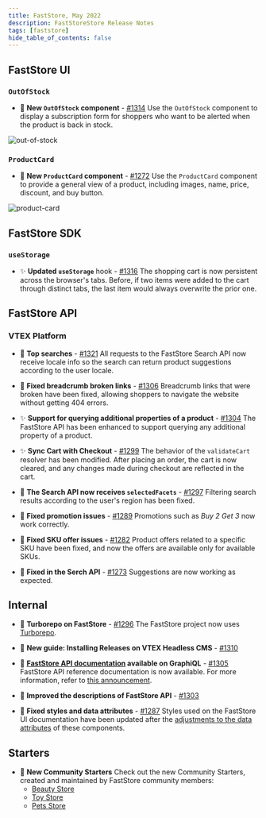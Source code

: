 ```yaml
---
title: FastStore, May 2022
description: FastStoreStore Release Notes 
tags: [faststore]
hide_table_of_contents: false
---
```


## FastStore UI

### `OutOfStock`
- <span role="img" aria-label="chores">🎉</span> **New `OutOfStock` component** - [#1314](https://github.com/vtex/faststore/pull/1314) 
Use the `OutOfStock` component to display a subscription form for shoppers who want to be alerted when the product is back in stock.

![out-of-stock](https://user-images.githubusercontent.com/51174217/169893136-8834db12-af0b-4b64-9365-cce67368c094.png)

### `ProductCard`
- <span role="img" aria-label="chores">🎉</span> **New `ProductCard` component** - [#1272](https://github.com/vtex/faststore/pull/1272) 
Use the `ProductCard` component to provide a general view of a product, including images, name, price, discount, and buy button.

![product-card](https://user-images.githubusercontent.com/3356699/167171222-01edef9e-fe53-4910-ac41-7fd5329fcdfd.png)

## FastStore SDK
### `useStorage`
- <span role="img" aria-label="Enhancement">✨</span> **Updated `useStorage`** hook - [#1316](https://github.com/vtex/faststore/pull/1316)
The shopping cart is now persistent across the browser's tabs. Before, if two items were added to the cart through distinct tabs, the last item would always overwrite the prior one.

## FastStore API
### VTEX Platform

- <span role="img" aria-label="bug fix">🐛</span> **Top searches** - [#1321](https://github.com/vtex/faststore/pull/1321)
All requests to the FastStore Search API now receive locale info so the search can return product suggestions according to the user locale.

- <span role="img" aria-label="bug fix">🐛</span> **Fixed breadcrumb broken links** - [#1306](https://github.com/vtex/faststore/pull/1306)
Breadcrumb links that were broken have been fixed, allowing shoppers to navigate the website without getting 404 errors.

- <span role="img" aria-label="Enhancement">✨</span> **Support for querying additional properties of a product** - [#1304](https://github.com/vtex/faststore/pull/1304)
The FastStore API has been enhanced to support querying any additional property of a product.

- <span role="img" aria-label="Enhancement">✨</span> **Sync Cart with Checkout** - [#1299](https://github.com/vtex/faststore/pull/1299)
The behavior of the `validateCart` resolver has been modified. After placing an order, the cart is now cleared, and any changes made during checkout are reflected in the cart.

- <span role="img" aria-label="bug fix">🐛</span> **The Search API now receives `selectedFacets`** - [#1297](https://github.com/vtex/faststore/pull/1297)
Filtering search results according to the user's region has been fixed.

- <span role="img" aria-label="bug fix">🐛</span> **Fixed promotion issues** - [#1289](https://github.com/vtex/faststore/pull/1289)
Promotions such as *Buy 2 Get 3* now work correctly.

- <span role="img" aria-label="bug fix">🐛</span> **Fixed SKU offer issues** - [#1282](https://github.com/vtex/faststore/pull/1282)
Product offers related to a specific SKU have been fixed, and now the offers are available only for available SKUs.

- <span role="img" aria-label="bug fix">🐛</span> **Fixed in the Serch API** - [#1273](https://github.com/vtex/faststore/pull/1273)
Suggestions are now working as expected.


## Internal
- <span role="img" aria-label="chores">🎉</span> **Turborepo on FastStore** - [#1296](https://github.com/vtex/faststore/pull/1296)
The FastStore project now uses [Turborepo](https://turborepo.org/).

- <span role="img" aria-label="documentation">📑</span> **New guide: Installing Releases on VTEX Headless CMS** - [#1310](https://github.com/vtex/faststore/pull/1310)

- <span role="img" aria-label="documentation">📑</span> **[FastStore API documentation](https://www.faststore.dev/releases/2022/05/18/faststore) available on GraphiQL** - [#1305](https://github.com/vtex/faststore/pull/1305)
FastStore API reference documentation is now available. For more information, refer to [this announcement](https://www.faststore.dev/releases/2022/05/18/faststore).

- <span role="img" aria-label="documentation">📑</span> **Improved the descriptions of FastStore API** - [#1303](https://github.com/vtex/faststore/pull/1303)

- <span role="img" aria-label="bug fix">🐛</span> **Fixed styles and data attributes** - [#1287](https://github.com/vtex/faststore/pull/1287)
Styles used on the FastStore UI documentation have been updated after the [adjustments to the data attributes](https://github.com/vtex/faststore/pull/1093) of these components.
    
## Starters
- <span role="img" aria-label="chores">🎉</span> **New Community Starters** 
Check out the new Community Starters, created and maintained by FastStore community members:
    - [Beauty Store](https://www.faststore.dev/starters/beauty)
    - [Toy Store](https://www.faststore.dev/starters/toy)
    - [Pets Store](https://www.faststore.dev/starters/pets)
